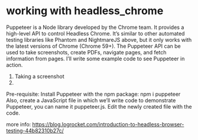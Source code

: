 # working with headless_chrome
Puppeteer is a Node library developed by the Chrome team. It provides a high-level API to control Headless Chrome. It’s similar to other automated testing libraries like Phantom and NightmareJS above, but it only works with the latest versions of Chrome (Chrome 59+).  The Puppeteer API can be used to take screenshots, create PDFs, navigate pages, and fetch information from pages. I’ll write some example code to see Puppeteer in action.  
1) Taking a screenshot
2)




Pre-requisite:
Install Puppeteer with the npm package: npm i puppeteer
Also, create a JavaScript file in which we’ll write code to demonstrate Puppeteer, you can name it puppeteer.js. Edit the newly created file with the code.


more info: https://blog.logrocket.com/introduction-to-headless-browser-testing-44b82310b27c/
